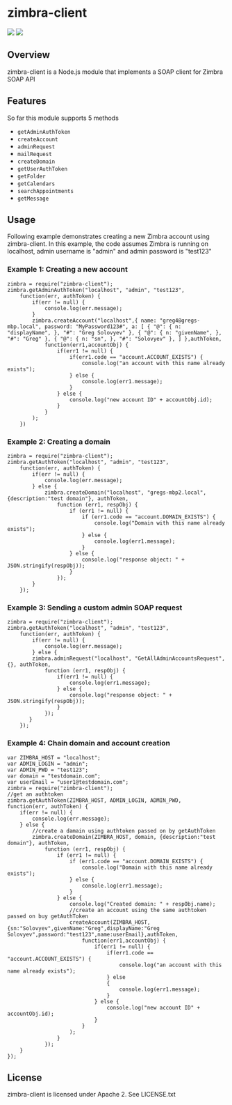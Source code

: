 #  zimbra-client #
<img src="https://api.travis-ci.org/grishick/zimbra-client.svg"/> <img src="https://david-dm.org/grishick/zimbra-client.svg"/>
## Overview ##
zimbra-client is a Node.js module that implements a SOAP client for Zimbra SOAP API

## Features ##
So far this module supports 5 methods
* `getAdminAuthToken`
* `createAccount`
* `adminRequest`
* `mailRequest`
* `createDomain`
* `getUserAuthToken`
* `getFolder`
* `getCalendars`
* `searchAppointments`
* `getMessage`

## Usage ##
Following example demonstrates creating a new Zimbra account using zimbra-client. In this example, the code assumes Zimbra is running on localhost, admin username is "admin" and admin password is "test123"

### Example 1: Creating a new account ###

    zimbra = require("zimbra-client");
    zimbra.getAdminAuthToken("localhost", "admin", "test123",
        function(err, authToken) {
            if(err != null) {
                console.log(err.message);
            }
            zimbra.createAccount("localhost",{ name: "greg4@gregs-mbp.local", password: "MyPassword123#", a: [ { "@": { n: "displayName", }, "#": "Greg Solovyev" }, { "@": { n: "givenName", }, "#": "Greg" }, { "@": { n: "sn", }, "#": "Solovyev" }, ] },authToken,
                function(err1,accountObj) {
                    if(err1 != null) {
                        if(err1.code == "account.ACCOUNT_EXISTS") {
                            console.log("an account with this name already exists");
                        } else {
                            console.log(err1.message);
                        }
                    } else {
                        console.log("new account ID" + accountObj.id);
                    }
                }
            );
        })

### Example 2: Creating a domain ###
    zimbra = require("zimbra-client");
    zimbra.getAuthToken("localhost", "admin", "test123",
        function(err, authToken) {
            if(err != null) {
                console.log(err.message);
            } else {
                zimbra.createDomain("localhost", "gregs-mbp2.local", {description:"test domain"}, authToken,
                    function (err1, respObj) {
                        if (err1 != null) {
                            if (err1.code == "account.DOMAIN_EXISTS") {
                                console.log("Domain with this name already exists");
                            } else {
                                console.log(err1.message);
                            }
                        } else {
                            console.log("response object: " + JSON.stringify(respObj));
                        }
                    });
            }
        });

### Example 3: Sending a custom admin SOAP request ###
    zimbra = require("zimbra-client");
    zimbra.getAuthToken("localhost", "admin", "test123",
        function(err, authToken) {
            if(err != null) {
                console.log(err.message);
            } else {
            zimbra.adminRequest("localhost", "GetAllAdminAccountsRequest", {}, authToken,
                function (err1, respObj) {
                    if(err1 != null) {
                        console.log(err1.message);
                    } else {
                        console.log("response object: " + JSON.stringify(respObj));
                    }
                });
           }
        });
        
### Example 4: Chain domain and account creation ###
    var ZIMBRA_HOST = "localhost";
    var ADMIN_LOGIN = "admin";
    var ADMIN_PWD = "test123";
    var domain = "testdomain.com";
    var userEmail = "user1@testdomain.com";
    zimbra = require("zimbra-client");
    //get an authtoken
    zimbra.getAuthToken(ZIMBRA_HOST, ADMIN_LOGIN, ADMIN_PWD,
    function(err, authToken) {
        if(err != null) {
            console.log(err.message);
        } else {
            //create a damain using authtoken passed on by getAuthToken
            zimbra.createDomain(ZIMBRA_HOST, domain, {description:"test domain"}, authToken,
                function (err1, respObj) {
                    if (err1 != null) {
                        if (err1.code == "account.DOMAIN_EXISTS") {
                            console.log("Domain with this name already exists");
                        } else {
                            console.log(err1.message);
                        }
                    } else {
                        console.log("Created domain: " + respObj.name);
                        //create an account using the same authtoken passed on buy getAuthToken
                        createAccount(ZIMBRA_HOST,{sn:"Solovyev",givenName:"Greg",displayName:"Greg Solovyev",password:"test123",name:userEmail},authToken,
                            function(err1,accountObj) {
                                if(err1 != null) {
                                    if(err1.code == "account.ACCOUNT_EXISTS") {
                                        console.log("an account with this name already exists");
                                    } else
                                    {
                                        console.log(err1.message);
                                    }
                                } else {
                                    console.log("new account ID" + accountObj.id);
                                }
                            }
                        );
                    }
                });
        }
    });
    
## License ##
zimbra-client is licensed under Apache 2. See LICENSE.txt


